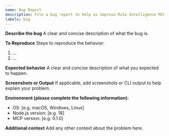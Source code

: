 ```yaml
---
name: Bug Report
description: File a bug report to help us improve Rule Intelligence MCP
labels: bug
---
```


**Describe the bug**
A clear and concise description of what the bug is.

**To Reproduce**
Steps to reproduce the behavior:
1. ...
2. ...

**Expected behavior**
A clear and concise description of what you expected to happen.

**Screenshots or Output**
If applicable, add screenshots or CLI output to help explain your problem.

**Environment (please complete the following information):**
- OS: [e.g. macOS, Windows, Linux]
- Node.js version: [e.g. 18]
- MCP version: [e.g. 0.1.0]

**Additional context**
Add any other context about the problem here. 